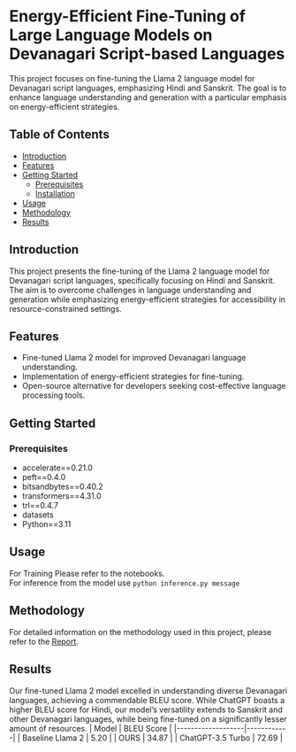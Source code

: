 # Energy-Efficient Fine-Tuning of Large Language Models on Devanagari Script-based Languages
This project focuses on fine-tuning the Llama 2 language model for Devanagari script languages, emphasizing Hindi and Sanskrit. The goal is to enhance language understanding and generation with a particular emphasis on energy-efficient strategies.

## Table of Contents

- [Introduction](#introduction)
- [Features](#features)
- [Getting Started](#getting-started)
  - [Prerequisites](#prerequisites)
  - [Installation](#installation)
- [Usage](#usage)
- [Methodology](#methodology)
- [Results](#results)


## Introduction

This project presents the fine-tuning of the Llama 2 language model for Devanagari script languages, specifically focusing on Hindi and Sanskrit. The aim is to overcome challenges in language understanding and generation while emphasizing energy-efficient strategies for accessibility in resource-constrained settings.

## Features

- Fine-tuned Llama 2 model for improved Devanagari language understanding.
- Implementation of energy-efficient strategies for fine-tuning.
- Open-source alternative for developers seeking cost-effective language processing tools.

## Getting Started

### Prerequisites

- accelerate==0.21.0
- peft==0.4.0
- bitsandbytes==0.40.2
- transformers==4.31.0
- trl==0.4.7
- datasets
- Python==3.11

## Usage

For Training Please refer to the notebooks. <br>
For inference from the model use ```python inference.py message```

## Methodology

For detailed information on the methodology used in this project, please refer to the [Report](DS303_Algo_and_AI_Report.pdf).

## Results

Our fine-tuned Llama 2 model excelled in understanding diverse Devanagari languages, achieving a commendable BLEU score. While ChatGPT boasts a higher BLEU score for Hindi, our model’s versatility extends to Sanskrit and other Devanagari languages, while being fine-tuned on a significantly lesser amount of resources.
| Model             | BLEU Score |
|-------------------|------------|
| Baseline Llama 2  | 5.20       |
| OURS              | 34.87      |
| ChatGPT-3.5 Turbo | 72.69      |
